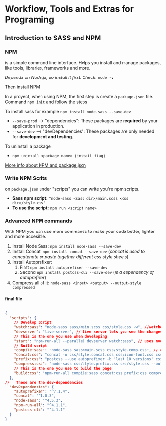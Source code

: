 # Workflow, Tools and Extras for Programing

## Introduction to SASS and NPM

### NPM
is a simple command line interface. Helps you install and manage packages, like tools, libraries, frameworks and more.

*Depends on Node.js, so install it first. Check:* `node -v`

Then install NPM

In a proyect, when using NPM, the first step is create a `package.json` file. Command `npm init` and follow the steps

To install sass for example `npm install node-sass --save-dev` 
* `--save-prod` --> "dependencies": These packages are **required** by your application in production.
* `--save-dev` --> "devDependencies": These packages are only needed for **development and testing**.

To uninstall a package 
* `npm unintall <package name> [install flag]`

[More info about NPM and package.json](https://docs.npmjs.com/getting-started/using-a-package.json)

### Write NPM Scrits
on `package.json` under "scripts" you can write you're npm scripts. 

* **Sass npm script:** `"node-sass <sass dir>/main.scss <css dir>/style.css"`
* **To use the script:** `npm run <script name>`

### Advanced NPM commands

With NPM you can use more commands to make your code better, lighter and more accesible.

1. Install Node Sass: `npm install node-sass --save-dev`
2. Install Concat: `npm install concat --save-dev` (*concat is used to concatenate or paste together different css style sheets*)
3. Install Autoprefixer: 
    1. First `npm install autoprefixer --save-dev`
    2. Second `npm install postcss-cli --save-dev` (*is a dependency of autoprefixer*)
4. Compress all of it: `node-sass <input> <output> --output-style compressed` 

#### final file 

```json

{
  "scripts": {
    // Develop Script
    "watch:sass": "node-sass sass/main.scss css/style.css -w", //watches the scss files and compiles them to css
    "devserver": "live-server", // live server lets you see the changes in real time
    // This is the one you use when developing
    "start": "npm-run-all --parallel devserver watch:sass", // uses node-sass and live-server at the same time
    // Build script
    "compile:sass": "node-sass sass/main.scss css/style.comp.css", // compiles scss to css without watching
    "concat:css": "concat -o css/style.concat.css css/icon-font.css css/style.comp.css", // concats style.css with icon-font.css
    "prefix:css": "postcss --use autoprefixer -b 'last 10 versions' css/style.concat.css -o css/style.prefix.css", // puts prefixes 
    "compress:css": "node-sass css/style.prefix.css css/style.css --output-style compressed", // compresses the css
    // This is the one you use to build the page
    "build:css": "npm-run-all compile:sass concat:css prefix:css compress:css" // those all 4 above in one command
  },
//   These are the dev-dependencies
  "devDependencies": {
    "autoprefixer": "^7.1.4",
    "concat": "^1.0.3",
    "node-sass": "^4.5.3",
    "npm-run-all": "^4.1.1",
    "postcss-cli": "^4.1.1"
  }
}
```